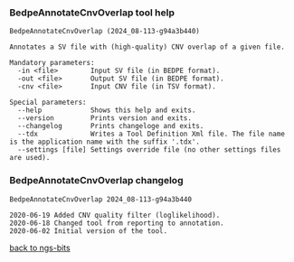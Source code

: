### BedpeAnnotateCnvOverlap tool help
	BedpeAnnotateCnvOverlap (2024_08-113-g94a3b440)
	
	Annotates a SV file with (high-quality) CNV overlap of a given file.
	
	Mandatory parameters:
	  -in <file>        Input SV file (in BEDPE format).
	  -out <file>       Output SV file (in BEDPE format).
	  -cnv <file>       Input CNV file (in TSV format).
	
	Special parameters:
	  --help            Shows this help and exits.
	  --version         Prints version and exits.
	  --changelog       Prints changeloge and exits.
	  --tdx             Writes a Tool Definition Xml file. The file name is the application name with the suffix '.tdx'.
	  --settings [file] Settings override file (no other settings files are used).
	
### BedpeAnnotateCnvOverlap changelog
	BedpeAnnotateCnvOverlap 2024_08-113-g94a3b440
	
	2020-06-19 Added CNV quality filter (loglikelihood).
	2020-06-18 Changed tool from reporting to annotation.
	2020-06-02 Initial version of the tool.
[back to ngs-bits](https://github.com/imgag/ngs-bits)